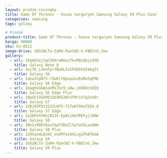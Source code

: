 ```yaml
---
layout: produk-casinghp
title: Game Of Thrones - house targaryen Samsung Galaxy S9 Plus Case
categories: samsung
tags: galaxy

# Produk
product-title: Game Of Thrones - house targaryen Samsung Galaxy S9 Plus Case
harga: 90000
sku: hn-0512
image-drive: 16XzNLTa-ZuM4-PpeCWZ-h-FBECnG_Skw
gallery:
  - url: 19qKdJej3qC5KXrwR6uzTkxMQsQKjo3XR
    title: Galaxy Note 8
  - url: 1ej7D_LxbnFprYBaAL3vCFGEGtUI4kgIt
    title: Galaxy S6
  - url: 1doa7CpN7V-7ZwKlf0pnpznuRsMoYqFMG
    title: Galaxy S6 Edge
  - url: 1KaghGS6ASaVRk7Dz9_u8w-jXODDcS0IQ
    title: Galaxy S6 Edge Plus
  - url: 1OpSF33SkMI3I6XMZ2N7STMr1S7q2eVDr
    title: Galaxy S7
  - url: 1VBjMJPX1352ZcW75-fI7wKfOXoT5Im_8
    title: Galaxy S7 Edge
  - url: 1a2bFehtMojB1Ik-EpWiiOmfREFyjJANe
    title: Galaxy S8
  - url: 1NnIx90EYQiwlbpT3DbZl5pYaSSLaxOWm
    title: Galaxy S8 Plus
  - url: 129SavmLBcHZ_UvHPFoz6XLcgiPh8fbmA
    title: Galaxy S9
  - url: 16XzNLTa-ZuM4-PpeCWZ-h-FBECnG_Skw
    title: Galaxy S9 Plus
---
```

